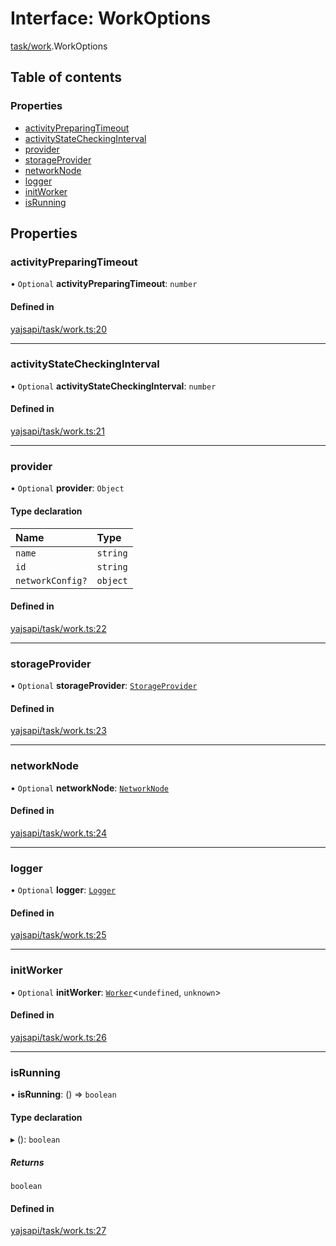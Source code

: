 # Interface: WorkOptions

[task/work](../modules/task_work.md).WorkOptions

## Table of contents

### Properties

- [activityPreparingTimeout](task_work.WorkOptions.md#activitypreparingtimeout)
- [activityStateCheckingInterval](task_work.WorkOptions.md#activitystatecheckinginterval)
- [provider](task_work.WorkOptions.md#provider)
- [storageProvider](task_work.WorkOptions.md#storageprovider)
- [networkNode](task_work.WorkOptions.md#networknode)
- [logger](task_work.WorkOptions.md#logger)
- [initWorker](task_work.WorkOptions.md#initworker)
- [isRunning](task_work.WorkOptions.md#isrunning)

## Properties

### activityPreparingTimeout

• `Optional` **activityPreparingTimeout**: `number`

#### Defined in

[yajsapi/task/work.ts:20](https://github.com/golemfactory/yajsapi/blob/d7422f1/yajsapi/task/work.ts#L20)

___

### activityStateCheckingInterval

• `Optional` **activityStateCheckingInterval**: `number`

#### Defined in

[yajsapi/task/work.ts:21](https://github.com/golemfactory/yajsapi/blob/d7422f1/yajsapi/task/work.ts#L21)

___

### provider

• `Optional` **provider**: `Object`

#### Type declaration

| Name | Type |
| :------ | :------ |
| `name` | `string` |
| `id` | `string` |
| `networkConfig?` | `object` |

#### Defined in

[yajsapi/task/work.ts:22](https://github.com/golemfactory/yajsapi/blob/d7422f1/yajsapi/task/work.ts#L22)

___

### storageProvider

• `Optional` **storageProvider**: [`StorageProvider`](storage_provider.StorageProvider.md)

#### Defined in

[yajsapi/task/work.ts:23](https://github.com/golemfactory/yajsapi/blob/d7422f1/yajsapi/task/work.ts#L23)

___

### networkNode

• `Optional` **networkNode**: [`NetworkNode`](../classes/network_node.NetworkNode.md)

#### Defined in

[yajsapi/task/work.ts:24](https://github.com/golemfactory/yajsapi/blob/d7422f1/yajsapi/task/work.ts#L24)

___

### logger

• `Optional` **logger**: [`Logger`](utils_logger_logger.Logger.md)

#### Defined in

[yajsapi/task/work.ts:25](https://github.com/golemfactory/yajsapi/blob/d7422f1/yajsapi/task/work.ts#L25)

___

### initWorker

• `Optional` **initWorker**: [`Worker`](../modules/task_work.md#worker)<`undefined`, `unknown`\>

#### Defined in

[yajsapi/task/work.ts:26](https://github.com/golemfactory/yajsapi/blob/d7422f1/yajsapi/task/work.ts#L26)

___

### isRunning

• **isRunning**: () => `boolean`

#### Type declaration

▸ (): `boolean`

##### Returns

`boolean`

#### Defined in

[yajsapi/task/work.ts:27](https://github.com/golemfactory/yajsapi/blob/d7422f1/yajsapi/task/work.ts#L27)
